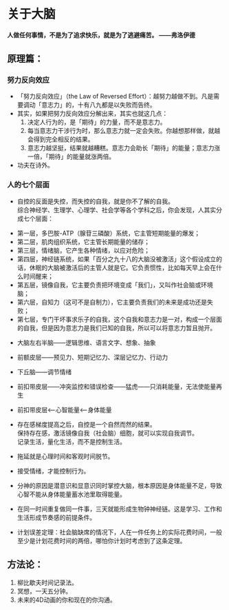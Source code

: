 # 关于大脑

#### 人做任何事情，不是为了追求快乐，就是为了逃避痛苦。  ——弗洛伊德

## 原理篇：

### 努力反向效应
* 「努力反向效应」（the Law of Reversed Effort）：越努力越做不到。凡是需要调动「意志力」的，十有八九都是以失败而告终。
* 其实，如果把努力反向效应分解出来，其实也就这几点：
    1. 决定人行为的，是「期待」的力量，而不是意志力。
    2. 每当意志力干涉行为时，那么意志力就一定会失败。你越想那样做，就越会得到完全相反的结果。
    3. 意志力越坚挺，结果就越糟糕。意志力会助长「期待」的能量；意志力涨一倍，「期待」的能量就涨两倍。
* 功夫在诗外。

### 人的七个层面
* 自控的反面是失控，而失控的自我，就是你不了解的自我。  
综合神经学、生理学、心理学、社会学等各个学科之后，你会发现，人其实分成七个层面：
- 第一层，多巴胺-ATP（腺苷三磷酸）系统，它主管短期能量的爆发；
- 第二层，肌肉组织系统，它主管长期能量的储存；
- 第三层，情绪脑，它产生各种情绪，以应对危险；
- 第四层，神经链系统，如果「百分之九十八的大脑没被激活」这个假设成立的话，休眠的大脑被激活后的主管人就是它。它负责惯性，比如每天早上会在什么时间醒来；
- 第五层，镜像自我，它主要负责把环境变成「我们」，又叫作社会脑或环境脑；
- 第六层，自知力（这可不是自制力），它主要负责我们的未来是成功还是失败；
- 第七层，专门干坏事求乐子的自我，这个自我和意志力是一对，构成一个层面的自我，但是因为意志力是我们已知的自我，所以可以将意志力暂且抛开。



* 大脑左右半脑——逻辑思维、语言文字、想象、抽象
* 前额皮层——预见力、短期记忆力、深层记忆力、行动力
* 下丘脑——调节情绪
* 前扣带皮层——冲突监控和错误检查——猛虎——只消耗能量，无法使能量再生

* 前扣带皮层<——心智能量<——身体能量

* 存在感梯度提高之后，自控是一个自然而然的结果。    
保持存在感，激活镜像自我（社会脑）细胞，就可以实现自我调节。    
记录生活，量化生活，而不是控制生活。

* 拖延就是心理时间和客观时间脱节。

* 接受情绪，才能控制行为。  

* 分神的原因是潜意识和显意识同时掌控大脑，根本原因是身体能量不足，导致心智不能从身体能量蓄水池里取得能量。

* 在同一时间重复做同一件事，三天就能形成生物钟神经链。这是学习、工作和生活形成节奏感的前提条件。
* 计划误差定理：社会脑缺席的情况下，人在一件任务上的实际花费时间，一般至少是计划花费时间的两倍，哪怕你计划时考虑到了这条定理。


## 方法论：
1. 柳比歇夫时间记录法。  
2. 冥想，一天五分钟。    
3. 未来的4D动画的你和现在的你沟通。  